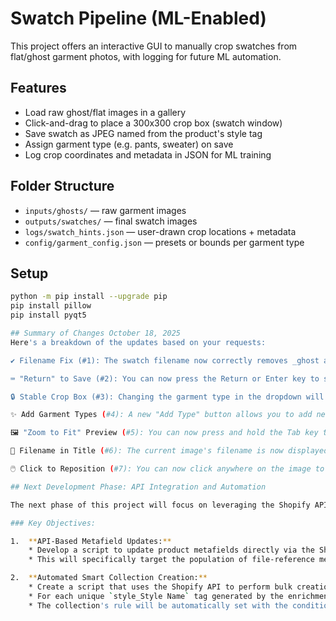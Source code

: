 # Swatch Pipeline (ML-Enabled)

This project offers an interactive GUI to manually crop swatches from flat/ghost garment photos, with logging for future ML automation.

## Features

- Load raw ghost/flat images in a gallery
- Click-and-drag to place a 300x300 crop box (swatch window)
- Save swatch as JPEG named from the product's style tag
- Assign garment type (e.g. pants, sweater) on save
- Log crop coordinates and metadata in JSON for ML training

## Folder Structure

- `inputs/ghosts/` — raw garment images
- `outputs/swatches/` — final swatch images
- `logs/swatch_hints.json` — user-drawn crop locations + metadata
- `config/garment_config.json` — presets or bounds per garment type

## Setup

```bash
python -m pip install --upgrade pip
pip install pillow
pip install pyqt5

## Summary of Changes October 18, 2025
Here's a breakdown of the updates based on your requests:

✔️ Filename Fix (#1): The swatch filename now correctly removes _ghost and anything after it.

⌨️ "Return" to Save (#2): You can now press the Return or Enter key to save the current swatch and advance to the next image.

🔒 Stable Crop Box (#3): Changing the garment type in the dropdown will no longer reset the position of your crop box. The box will only reset to the garment's default position when a new image is loaded.

✨ Add Garment Types (#4): A new "Add Type" button allows you to add new garment categories on the fly.

🖼️ "Zoom to Fit" Preview (#5): You can now press and hold the Tab key to see a scaled-down "zoom to fit" preview of the entire garment. Releasing the key restores the full-resolution view.

📝 Filename in Title (#6): The current image's filename is now displayed in the window's title bar for easy reference.

🖱️ Click to Reposition (#7): You can now click anywhere on the image to instantly move the center of the crop box to that point.

## Next Development Phase: API Integration and Automation

The next phase of this project will focus on leveraging the Shopify API to fully automate the product enrichment and merchandising setup process. This will circumvent the limitations of the native CSV importer and enable a more robust, scalable workflow.

### Key Objectives:

1.  **API-Based Metafield Updates:**
    * Develop a script to update product metafields directly via the Shopify API.
    * This will specifically target the population of file-reference metafields, including `Swatch: Image (product.metafields.altuzarra.swatch_image)` and `Get the look image (product.metafields.altuzarra.look_image)`, which cannot be handled by the CSV import process.

2.  **Automated Smart Collection Creation:**
    * Create a script that uses the Shopify API to perform bulk creation of smart collections.
    * For each unique `style_Style Name` tag generated by the enrichment script, a corresponding smart collection will be created.
    * The collection's rule will be automatically set with the condition: `Tag is equal to style_Style Name`.
```